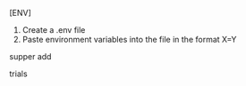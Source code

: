 [ENV]

1. Create a .env file
2. Paste environment variables into the file in the format X=Y


supper add


trials